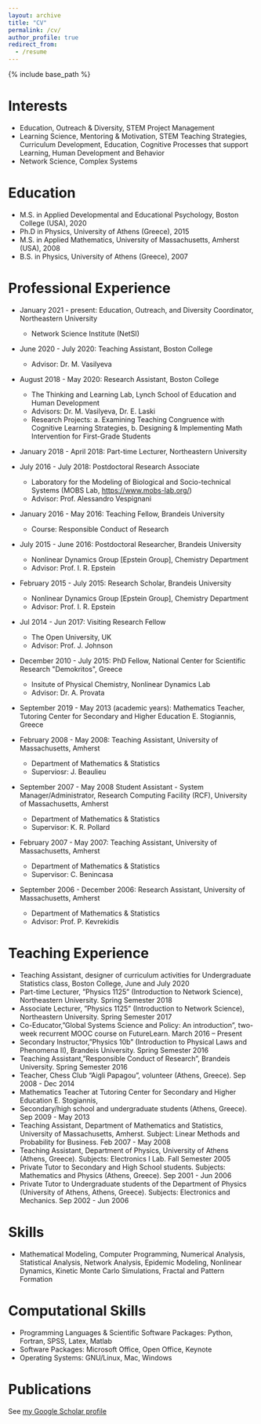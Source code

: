 ```yaml
---
layout: archive
title: "CV"
permalink: /cv/
author_profile: true
redirect_from:
  - /resume
---
```


{% include base_path %}

Interests
======
* Education, Outreach & Diversity, STEM Project Management 
* Learning Science, Mentoring & Motivation, STEM Teaching Strategies, Curriculum Development, Education, Cognitive Processes that support Learning, Human Development and Behavior
* Network Science, Complex Systems



Education
======
* M.S. in Applied Developmental and Educational Psychology, Boston College (USA), 2020
* Ph.D in Physics, University of Athens (Greece), 2015
* M.S. in Applied Mathematics, University of Massachusetts, Amherst (USA), 2008
* B.S. in Physics, University of Athens (Greece), 2007

Professional Experience
======
* January 2021 - present: Education, Outreach, and Diversity Coordinator, Northeastern University
  * Network Science Institute (NetSI)

* June 2020 - July 2020: Teaching Assistant, Boston College
  * Advisor: Dr. M. Vasilyeva

* August 2018 - May 2020: Research Assistant, Boston College
  * The Thinking and Learning Lab, Lynch School of Education and Human Development
  * Advisors: Dr. Μ. Vasilyeva, Dr. E. Laski
  * Research Projects: a. Examining Teaching Congruence with Cognitive Learning Strategies, b. Designing & Implementing Math Intervention for First-Grade Students 
 
* January 2018 - April 2018: Part-time Lecturer, Northeastern University

* July 2016 - July 2018: Postdoctoral Research Associate
  * Laboratory for the Modeling of Biological and Socio-technical Systems (MOBS Lab, https://www.mobs-lab.org/)
  * Advisor: Prof. Alessandro Vespignani
  
* January 2016 - May 2016: Teaching Fellow, Brandeis University
  * Course: Responsible Conduct of Research

* July 2015 - June 2016: Postdoctoral Researcher, Brandeis University
  * Nonlinear Dynamics Group [Epstein Group], Chemistry Department
  * Advisor: Prof. I. R. Epstein
  
* February 2015 - July 2015: Research Scholar, Brandeis University
  * Nonlinear Dynamics Group [Epstein Group], Chemistry Department
  * Advisor: Prof. I. R. Epstein

* Jul 2014 - Jun 2017: Visiting Research Fellow
  * The Open University, UK
  * Advisor: Prof. J. Johnson

* December 2010 - July 2015: PhD Fellow, National Center for Scientific Research "Demokritos", Greece
  * Insitute of Physical Chemistry, Nonlinear Dynamics Lab
  * Advisor: Dr. A. Provata

* September 2019 - May 2013 (academic years): Mathematics Teacher, Tutoring Center for Secondary and Higher Education E. Stogiannis, Greece

* February 2008 - May 2008: Teaching Assistant, University of Massachusetts, Amherst
  * Department of Mathematics & Statistics
  * Superviosr: J. Beaulieu

* September 2007 - May 2008 Student Assistant - System Manager/Administrator, Research Computing Facility (RCF), University of Massachusetts, Amherst
  * Department of Mathematics & Statistics
  * Supervisor: K. R. Pollard

* February 2007 - May 2007: Teaching Assistant, University of Massachusetts, Amherst
  * Department of Mathematics & Statistics
  * Supervisor: C. Benincasa

* September 2006 - December 2006: Research Assistant, University of Massachusetts, Amherst
  * Department of Mathematics & Statistics
  * Advisor: Prof. P. Kevrekidis


Teaching Experience
======

* Teaching Assistant, designer of curriculum activities for Undergraduate Statistics class, Boston College, June and July 2020
* Part-time Lecturer, ”Physics 1125” (Introduction to Network Science), Northeastern University. Spring Semester 2018
* Associate Lecturer, ”Physics 1125” (Introduction to Network Science), Northeastern University. Spring Semester 2017
* Co-Educator,”Global Systems Science and Policy: An introduction”, two-week recurrent MOOC course on FutureLearn. March 2016 – Present
* Secondary Instructor,”Physics 10b” (Introduction to Physical Laws and Phenomena II), Brandeis University. Spring Semester 2016
* Teaching Assistant,”Responsible Conduct of Research”, Brandeis University. Spring Semester 2016
* Teacher, Chess Club “Aigli Papagou”, volunteer (Athens, Greece). Sep 2008 - Dec 2014
* Mathematics Teacher at Tutoring Center for Secondary and Higher Education E. Stogiannis,
* Secondary/high school and undergraduate students (Athens, Greece). Sep 2009 - May 2013
* Teaching Assistant, Department of Mathematics and Statistics, University of Massachusetts, Amherst. Subject: Linear Methods and Probability for Business. Feb 2007 - May 2008
* Teaching Assistant, Department of Physics, University of Athens (Athens, Greece). Subjects: Electronics I Lab. Fall Semester 2005
* Private Tutor to Secondary and High School students. Subjects: Mathematics and Physics (Athens, Greece). Sep 2001 - Jun 2006
* Private Tutor to Undergraduate students of the Department of Physics (University of Athens, Athens, Greece). Subjects: Electronics and Mechanics. Sep 2002 - Jun 2006


Skills
=======
* Mathematical Modeling, Computer Programming, Numerical Analysis, Statistical Analysis, Network Analysis, Epidemic Modeling, Nonlinear Dynamics, Kinetic Monte Carlo Simulations, Fractal and Pattern Formation

Computational Skills
=======
* Programming Languages & Scientific Software Packages: Python, Fortran, SPSS, Latex, Matlab
* Software Packages: Microsoft Office, Open Office, Keynote
* Operating Systems: GNU/Linux, Mac, Windows


Publications
=======
See <a href="https://scholar.google.com/citations?user=vr51q-UAAAAJ&hl=en&oi=ao">my Google Scholar profile</a>

<!--
Skills
======
* Skill 1
* Skill 2
  * Sub-skill 2.1
  * Sub-skill 2.2
  * Sub-skill 2.3
* Skill 3

Publications
======
  <ul>{% for post in site.publications %}
    {% include archive-single-cv.html %}
  {% endfor %}</ul>
  
Talks
======
  <ul>{% for post in site.talks %}
    {% include archive-single-talk-cv.html %}
  {% endfor %}</ul>
  
Teaching
======
  <ul>{% for post in site.teaching %}
    {% include archive-single-cv.html %}
  {% endfor %}</ul>
  
Service and leadership
======
* Currently signed in to 43 different slack teams
-->
